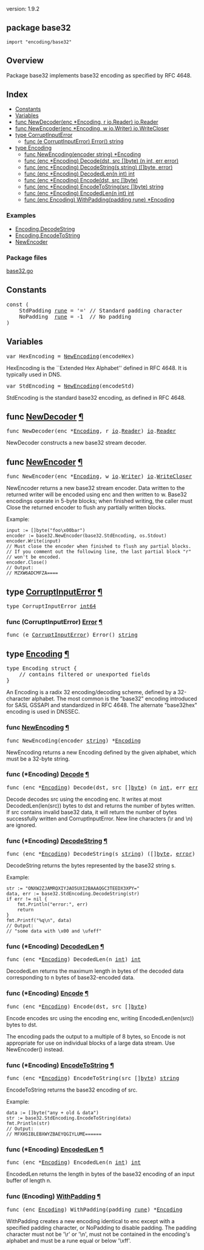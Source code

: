 version: 1.9.2
## package base32

  `import "encoding/base32"`

## Overview

Package base32 implements base32 encoding as specified by RFC 4648.

## Index

- [Constants](#pkg-constants)
- [Variables](#pkg-variables)
- [func NewDecoder(enc *Encoding, r io.Reader) io.Reader](#NewDecoder)
- [func NewEncoder(enc *Encoding, w io.Writer) io.WriteCloser](#NewEncoder)
- [type CorruptInputError](#CorruptInputError)
  - [func (e CorruptInputError) Error() string](#CorruptInputError.Error)
- [type Encoding](#Encoding)
  - [func NewEncoding(encoder string) *Encoding](#NewEncoding)
  - [func (enc *Encoding) Decode(dst, src []byte) (n int, err error)](#Encoding.Decode)
  - [func (enc *Encoding) DecodeString(s string) ([]byte, error)](#Encoding.DecodeString)
  - [func (enc *Encoding) DecodedLen(n int) int](#Encoding.DecodedLen)
  - [func (enc *Encoding) Encode(dst, src []byte)](#Encoding.Encode)
  - [func (enc *Encoding) EncodeToString(src []byte) string](#Encoding.EncodeToString)
  - [func (enc *Encoding) EncodedLen(n int) int](#Encoding.EncodedLen)
  - [func (enc Encoding) WithPadding(padding rune) *Encoding](#Encoding.WithPadding)

### Examples

- [Encoding.DecodeString](#exampleEncoding_DecodeString)
- [Encoding.EncodeToString](#exampleEncoding_EncodeToString)
- [NewEncoder](#exampleNewEncoder)

### Package files
 [base32.go](//github.com/golang/go/blob/2ea7d3461bb41d0ae12b56ee52d43314bcdb97f9/src/encoding/base32/base32.go)

<h2 id="pkg-constants">Constants</h2>

<pre>const (
    <span id="StdPadding">StdPadding</span> <a href="/builtin/#rune">rune</a> = &#39;=&#39; <span class="comment">// Standard padding character</span>
    <span id="NoPadding">NoPadding</span>  <a href="/builtin/#rune">rune</a> = -1  <span class="comment">// No padding</span>
)</pre>


<h2 id="pkg-variables">Variables</h2>

<pre>var <span id="HexEncoding">HexEncoding</span> = <a href="#NewEncoding">NewEncoding</a>(encodeHex)</pre>

HexEncoding is the ``Extended Hex Alphabet'' defined in RFC 4648. It is
typically used in DNS.

<pre>var <span id="StdEncoding">StdEncoding</span> = <a href="#NewEncoding">NewEncoding</a>(encodeStd)</pre>

StdEncoding is the standard base32 encoding, as defined in RFC 4648.

<h2 id="NewDecoder">func <a href="//github.com/golang/go/blob/2ea7d3461bb41d0ae12b56ee52d43314bcdb97f9/src/encoding/base32/base32.go#L484">NewDecoder</a>
    <a href="#NewDecoder">¶</a></h2>
<pre>func NewDecoder(enc *<a href="#Encoding">Encoding</a>, r <a href="/io/">io</a>.<a href="/io/#Reader">Reader</a>) <a href="/io/">io</a>.<a href="/io/#Reader">Reader</a></pre>

NewDecoder constructs a new base32 stream decoder.

<h2 id="NewEncoder">func <a href="//github.com/golang/go/blob/2ea7d3461bb41d0ae12b56ee52d43314bcdb97f9/src/encoding/base32/base32.go#L237">NewEncoder</a>
    <a href="#NewEncoder">¶</a></h2>
<pre>func NewEncoder(enc *<a href="#Encoding">Encoding</a>, w <a href="/io/">io</a>.<a href="/io/#Writer">Writer</a>) <a href="/io/">io</a>.<a href="/io/#WriteCloser">WriteCloser</a></pre>

NewEncoder returns a new base32 stream encoder. Data written to the returned
writer will be encoded using enc and then written to w. Base32 encodings operate
in 5-byte blocks; when finished writing, the caller must Close the returned
encoder to flush any partially written blocks.

<a id="exampleNewEncoder"></a>
Example:

    input := []byte("foo\x00bar")
    encoder := base32.NewEncoder(base32.StdEncoding, os.Stdout)
    encoder.Write(input)
    // Must close the encoder when finished to flush any partial blocks.
    // If you comment out the following line, the last partial block "r"
    // won't be encoded.
    encoder.Close()
    // Output:
    // MZXW6ADCMFZA====

<h2 id="CorruptInputError">type <a href="//github.com/golang/go/blob/2ea7d3461bb41d0ae12b56ee52d43314bcdb97f9/src/encoding/base32/base32.go#L254">CorruptInputError</a>
    <a href="#CorruptInputError">¶</a></h2>
<pre>type CorruptInputError <a href="/builtin/#int64">int64</a></pre>


<h3 id="CorruptInputError.Error">func (CorruptInputError) <a href="//github.com/golang/go/blob/2ea7d3461bb41d0ae12b56ee52d43314bcdb97f9/src/encoding/base32/base32.go#L256">Error</a>
    <a href="#CorruptInputError.Error">¶</a></h3>
<pre>func (e <a href="#CorruptInputError">CorruptInputError</a>) Error() <a href="/builtin/#string">string</a></pre>


<h2 id="Encoding">type <a href="//github.com/golang/go/blob/2ea7d3461bb41d0ae12b56ee52d43314bcdb97f9/src/encoding/base32/base32.go#L13">Encoding</a>
    <a href="#Encoding">¶</a></h2>
<pre>type Encoding struct {
    <span class="comment">// contains filtered or unexported fields</span>
}</pre>

An Encoding is a radix 32 encoding/decoding scheme, defined by a 32-character
alphabet. The most common is the "base32" encoding introduced for SASL GSSAPI
and standardized in RFC 4648. The alternate "base32hex" encoding is used in
DNSSEC.

<h3 id="NewEncoding">func <a href="//github.com/golang/go/blob/2ea7d3461bb41d0ae12b56ee52d43314bcdb97f9/src/encoding/base32/base32.go#L29">NewEncoding</a>
    <a href="#NewEncoding">¶</a></h3>
<pre>func NewEncoding(encoder <a href="/builtin/#string">string</a>) *<a href="#Encoding">Encoding</a></pre>

NewEncoding returns a new Encoding defined by the given alphabet, which must be
a 32-byte string.

<h3 id="Encoding.Decode">func (*Encoding) <a href="//github.com/golang/go/blob/2ea7d3461bb41d0ae12b56ee52d43314bcdb97f9/src/encoding/base32/base32.go#L360">Decode</a>
    <a href="#Encoding.Decode">¶</a></h3>
<pre>func (enc *<a href="#Encoding">Encoding</a>) Decode(dst, src []<a href="/builtin/#byte">byte</a>) (n <a href="/builtin/#int">int</a>, err <a href="/builtin/#error">error</a>)</pre>

Decode decodes src using the encoding enc. It writes at most
DecodedLen(len(src)) bytes to dst and returns the number of bytes written. If
src contains invalid base32 data, it will return the number of bytes
successfully written and CorruptInputError. New line characters (\r and \n) are
ignored.

<h3 id="Encoding.DecodeString">func (*Encoding) <a href="//github.com/golang/go/blob/2ea7d3461bb41d0ae12b56ee52d43314bcdb97f9/src/encoding/base32/base32.go#L367">DecodeString</a>
    <a href="#Encoding.DecodeString">¶</a></h3>
<pre>func (enc *<a href="#Encoding">Encoding</a>) DecodeString(s <a href="/builtin/#string">string</a>) ([]<a href="/builtin/#byte">byte</a>, <a href="/builtin/#error">error</a>)</pre>

DecodeString returns the bytes represented by the base32 string s.

<a id="exampleEncoding_DecodeString"></a>
Example:

    str := "ONXW2ZJAMRQXIYJAO5UXI2BAAAQGC3TEEDX3XPY="
    data, err := base32.StdEncoding.DecodeString(str)
    if err != nil {
        fmt.Println("error:", err)
        return
    }
    fmt.Printf("%q\n", data)
    // Output:
    // "some data with \x00 and \ufeff"

<h3 id="Encoding.DecodedLen">func (*Encoding) <a href="//github.com/golang/go/blob/2ea7d3461bb41d0ae12b56ee52d43314bcdb97f9/src/encoding/base32/base32.go#L490">DecodedLen</a>
    <a href="#Encoding.DecodedLen">¶</a></h3>
<pre>func (enc *<a href="#Encoding">Encoding</a>) DecodedLen(n <a href="/builtin/#int">int</a>) <a href="/builtin/#int">int</a></pre>

DecodedLen returns the maximum length in bytes of the decoded data corresponding
to n bytes of base32-encoded data.

<h3 id="Encoding.Encode">func (*Encoding) <a href="//github.com/golang/go/blob/2ea7d3461bb41d0ae12b56ee52d43314bcdb97f9/src/encoding/base32/base32.go#L88">Encode</a>
    <a href="#Encoding.Encode">¶</a></h3>
<pre>func (enc *<a href="#Encoding">Encoding</a>) Encode(dst, src []<a href="/builtin/#byte">byte</a>)</pre>

Encode encodes src using the encoding enc, writing EncodedLen(len(src)) bytes to
dst.

The encoding pads the output to a multiple of 8 bytes, so Encode is not
appropriate for use on individual blocks of a large data stream. Use
NewEncoder() instead.

<h3 id="Encoding.EncodeToString">func (*Encoding) <a href="//github.com/golang/go/blob/2ea7d3461bb41d0ae12b56ee52d43314bcdb97f9/src/encoding/base32/base32.go#L157">EncodeToString</a>
    <a href="#Encoding.EncodeToString">¶</a></h3>
<pre>func (enc *<a href="#Encoding">Encoding</a>) EncodeToString(src []<a href="/builtin/#byte">byte</a>) <a href="/builtin/#string">string</a></pre>

EncodeToString returns the base32 encoding of src.

<a id="exampleEncoding_EncodeToString"></a>
Example:

    data := []byte("any + old & data")
    str := base32.StdEncoding.EncodeToString(data)
    fmt.Println(str)
    // Output:
    // MFXHSIBLEBXWYZBAEYQGIYLUME======

<h3 id="Encoding.EncodedLen">func (*Encoding) <a href="//github.com/golang/go/blob/2ea7d3461bb41d0ae12b56ee52d43314bcdb97f9/src/encoding/base32/base32.go#L243">EncodedLen</a>
    <a href="#Encoding.EncodedLen">¶</a></h3>
<pre>func (enc *<a href="#Encoding">Encoding</a>) EncodedLen(n <a href="/builtin/#int">int</a>) <a href="/builtin/#int">int</a></pre>

EncodedLen returns the length in bytes of the base32 encoding of an input buffer
of length n.

<h3 id="Encoding.WithPadding">func (Encoding) <a href="//github.com/golang/go/blob/2ea7d3461bb41d0ae12b56ee52d43314bcdb97f9/src/encoding/base32/base32.go#L63">WithPadding</a>
    <a href="#Encoding.WithPadding">¶</a></h3>
<pre>func (enc <a href="#Encoding">Encoding</a>) WithPadding(padding <a href="/builtin/#rune">rune</a>) *<a href="#Encoding">Encoding</a></pre>

WithPadding creates a new encoding identical to enc except with a specified
padding character, or NoPadding to disable padding. The padding character must
not be '\r' or '\n', must not be contained in the encoding's alphabet and must
be a rune equal or below '\xff'.


